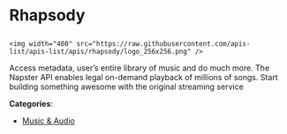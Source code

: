 # Rhapsody<p align="center">
    <img width="400" src="https://raw.githubusercontent.com/apis-list/apis-list/apis/rhapsody/logo_256x256.png" />
</p>

Access metadata, user’s entire library of music and do much more. The Napster API enables legal on-demand playback of millions of songs. Start building something awesome with the original streaming service

**Categories**:

- [Music & Audio](https://github/apis-list/apis-list#music-and-audio)






